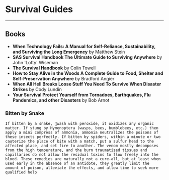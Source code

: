 # Survival Guides

---
## Books
* **When Technology Fails: A Manual for Self-Reliance, Sustainability, and Surviving the Long Emergency** by Matthew Stein
* **SAS Survival Handbook The Ultimate Guide to Surviving Anywhere** by John 'Lofty' Wiseman
* **The Survival Handbook** by Colin Towell
* **How to Stay Alive in the Woods A Complete Guide to Food, Shelter and Self-Preservation Anywhere** by Bradford Angier
* **When All Hell Breaks Loose Stuff You Need To Survive When Disaster Strikes** by Cody Lundin
* **Your Survival Protect Yourself from Tornadoes, Earthquakes, Flu Pandemics, and other Disasters** by Bob Arnot

### Bitten by Snake
```If bitten by a snake, 🐍wash with peroxide, it oxidizes any organic matter. If stung by Hymenoptera (wasps, bees, bumblebees, etc.) then apply a mini compress of ammonia, ammonia neutralizes the poisons of these insects perfectly. If bitten by spiders, within a minute or two cauterize the place of bite with a match, put a sulfur head to the affected place, and set fire to another. The venom mostly decomposes from the high temperature, and the burn traumatized tissues and capillaries do not allow the residual toxins to flow freely into the blood. These remedies are naturally not a cure-all, but at least when used early in the absence of an antidote, they greatly limit the amount of poison, alleviate the effects, and allow time to seek more qualified help```
